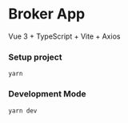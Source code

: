 # Broker App
Vue 3 + TypeScript + Vite + Axios

### Setup project
```
yarn
```

### Development Mode
```
yarn dev
```
